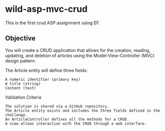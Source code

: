 # wild-asp-mvc-crud
This is the first crud ASP assignment using EF.

## Objective

You will create a CRUD application that allows for the creation, reading, updating, and deletion of articles using the Model-View-Controller (MVC) design pattern.

The Article entity will define three fields:

    A numeric identifier (primary key)
    A title (string)
    Content (text)

Validation Criteria

    The solution is shared via a GitHub repository.
    The Article entity exists and includes the three fields defined in the challenge.
    An ArticleController defines all the methods for a CRUD.
    A view allows interaction with the CRUD through a web interface.
